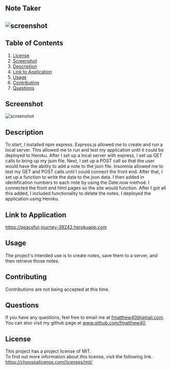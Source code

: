   ## Note Taker   

  ## ![screenshot](https://img.shields.io/badge/License-MIT-blue.svg)


  ## Table of Contents
  1.  [License](#license)
  2.  [Screenshot](#screenshot)
  3.  [Description](#description)
  4.  [Link to Application](#link-to-application)
  5.  [Usage](#usage)
  6.  [Contributing](#contributing)
  7.  [Questions](#questions)

 ## Screenshot
 ![screenshot]()
 

 ## Description
 To start, I installed npm express.  Express.js allowed me to create and run a local server.  This allowed me to run and test my application until it could be deployed to Heroku.  After I set up a local server with express, I set up GET calls to bring up my json file.  Next, I set up a POST call so that the user would have the ability to add a note to the json file.  Insomnia allowed me to test my GET and POST calls until I could connect the front end. After that, I set up a function to write the data to the json data.  I then added in identification numbers to each note by using the Date.now method.  I connected the front end html pages so the site would function.  After I got all this added, I included functionality to delete the notes.  I deployed the application using Heroku.  

 ## Link to Application 
 https://peaceful-journey-38242.herokuapp.com

 ## Usage 
 The project's intended use is to create notes, save them to a server, and then retrieve those notes.  

 ## Contributing 
 Contributions are not being accepted at this time.

 ## Questions
 If you have any questions, feel free to email me at fmatthew40@gmail.com. 
 You can also visit my github page at www.github.com/fmatthew40.

 ## License 
 This project has a project license of MIT.  
 To find out more information about this license, visit the following link.
 https://choosealicense.com/licenses/mit/